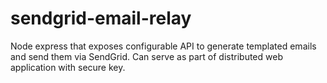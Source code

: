 # sendgrid-email-relay
Node express that exposes configurable API to generate templated emails and send them via SendGrid. Can serve as part of distributed web application with secure key.
